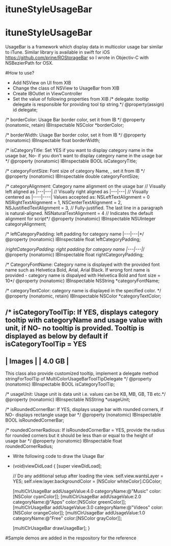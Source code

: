 # ituneStyleUsageBar
# ituneStyleUsageBar
UsageBar is a framework which display data in multicolor usage bar similar to iTune. Similar library is available in swift for iOS https://github.com/prine/ROStorageBar
so I wrote in Objectiv-C with NSBezierPath for OSX.

#How to use?
- Add NSView on UI from XIB
- Change the class of NSView to UsageBar from XIB
- Create IBOutlet in ViewController
- Set the value of following properties from XIB
/* delegate: tooltip delegate is responsible for providing tool tip string.*/
@property(assign) id <MultiColorUsageBarToolTipDelegate> delegate;

/* borderColor: Usage Bar border color, set it from IB */
@property (nonatomic, retain) IBInspectable NSColor *borderColor;

/* borderWidth: Usage Bar border color, set it from IB */
@property (nonatomic) IBInspectable float borderWidth;

/* isCategoryTitle: Set YES if you want to display category name in the usage bar, 
 No- if you don't want to display category name in the usage bar */
@property (nonatomic) IBInspectable BOOL isCategoryTitle;

/* categoryFontSize: Font size of category Name, , set it from IB */
@property (nonatomic) IBInspectable double categoryFontSize;

/* categoryAlignment: Category name alignment on the usage bar
 // Visually left aligned as |<CategoryName1>---|<CategoryName2>---|
 // Visually right aligned as |---<CategoryName1>|---<CategoryName2>|
 // Visually centered as |--<CategoryName1>--|--<CategoryName2>--|
 Values accepted as:
 NSLeftTextAlignment = 0
 NSRightTextAlignment	= 1,
 NSCenterTextAlignment	= 2,
 NSJustifiedTextAlignment = 3,    // Fully-justified. The last line in a paragraph is natural-aligned.
 NSNaturalTextAlignment	= 4     // Indicates the default alignment for script*/
@property (nonatomic) IBInspectable NSUInteger categoryAlignment;

/* leftCategoryPadding: left padding for category name
 |<leftPadding><CategoryName1>---|<leftPadding><CategoryName2>---|*/
@property (nonatomic) IBInspectable float leftCategoryPadding;

/*rightCategoryPadding: right padding for category name
 |---<CategoryName1><rightPadding>|---<CategoryName2><rightPadding>|*/
@property (nonatomic) IBInspectable float rightCategoryPadding;

/* CategoryFontName: Category name is displayed with the provided font name such as 
 Helvetica Bold, Arial, Arial Black.
 If wrong font name is provided - category name is dispalyed with Helvetica Bold and font size = 10*/
@property (nonatomic) IBInspectable NSString *categoryFontName;

/* categoryTextColor: category name is displayed in the specified color. */
@property (nonatomic, retain) IBInspectable NSColor *categoryTextColor;

/* isCategoryToolTip: If YES, displays category tooltip with categoryName and usage value with unit, if NO- no tooltip is provided. Tooltip is displayed as below by default if isCategoryToolTip = YES
  --------
 | Images |
 | 4.0 GB |
  --------
 This class also provide customized tooltip, implement a delegate method stringForToolTip of MultiColorUsageBarToolTipDelegate */
@property (nonatomic) IBInspectable BOOL isCategoryToolTip;

/* usageUnit: Usage unit is data unit i.e. values can be
 KB, MB, GB, TB etc.*/
@property (nonatomic) IBInspectable NSString *usageUnit;

/* isRoundedCornerBar: If YES, displays usage bar with rounded corners, if NO- displays rectangle usage bar */
@property (nonatomic) IBInspectable BOOL isRoundedCornerBar;

/* roundedCornerRadious: If isRoundedCornerBar = YES, provide the radius for rounded corners but it should be less than or equal to the height of usage bar */
@property (nonatomic) IBInspectable float roundedCornerRadius;

- Write following code to draw the Usage Bar

- (void)viewDidLoad {
    [super viewDidLoad];

    // Do any additional setup after loading the view.
    self.view.wantsLayer = YES;
    self.view.layer.backgroundColor = [NSColor whiteColor].CGColor;
    
    [multiClrUsageBar addUsageValue:4.0 categoryName:@"Music" color:[NSColor cyanColor]];
    [multiClrUsageBar addUsageValue:2.0 categoryName:@"Apps" color:[NSColor greenColor]];
    [multiClrUsageBar addUsageValue:3.0 categoryName:@"Videos" color:[NSColor orangeColor]];
    [multiClrUsageBar addUsageValue:1.0 categoryName:@"Free" color:[NSColor grayColor]];
    
    [multiClrUsageBar drawUsageBar];
}

#Sample demos are added in the respository for the reference
